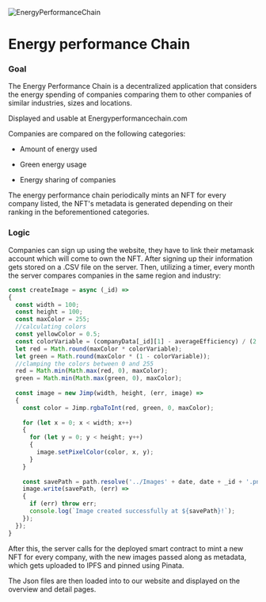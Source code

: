 ![EnergyPerformanceChain](https://user-images.githubusercontent.com/35961897/236497046-c29790d1-6b4d-4614-a586-336dc8c76952.png)
<h1>Energy performance Chain</h1>
<h3>Goal</h3>
<p>The Energy Performance Chain is a decentralized application that considers the energy spending of companies comparing them to other companies of similar industries, sizes and locations. </p>
<p>Displayed and usable at Energyperformancechain.com </p>
<p>Companies are compared on the following categories: </p>

* Amount of energy used

* Green energy usage

* Energy sharing of companies

<p>The energy performance chain periodically mints an NFT for every company listed, the NFT's metadata is generated depending on their ranking in the beforementioned categories. </p>

<h3>Logic </h3>
<p>Companies can sign up using the website, they have to link their metamask account which will come to own the NFT. After signing up their information gets stored on a .CSV file on the server. Then, utilizing a timer, every month the server compares companies in the same region and industry:</p>

```javascript
const createImage = async (_id) =>
{
  const width = 100;
  const height = 100;
  const maxColor = 255;
  //calculating colors
  const yellowColor = 0.5;
  const colorVariable = (companyData[_id][1] - averageEfficiency) / (2 * averageEfficiency) + yellowColor;
  let red = Math.round(maxColor * colorVariable);
  let green = Math.round(maxColor * (1 - colorVariable));
  //clamping the colors between 0 and 255
  red = Math.min(Math.max(red, 0), maxColor);
  green = Math.min(Math.max(green, 0), maxColor);
  
  const image = new Jimp(width, height, (err, image) =>
  {
    const color = Jimp.rgbaToInt(red, green, 0, maxColor);
  
    for (let x = 0; x < width; x++)
    {
      for (let y = 0; y < height; y++)
      {
        image.setPixelColor(color, x, y);
      }
    }
  
    const savePath = path.resolve('../Images' + date, date + _id + '.png');
    image.write(savePath, (err) =>
    {
      if (err) throw err;
      console.log(`Image created successfully at ${savePath}!`);
    });
  });
}
```

<p>After this, the server calls for the deployed smart contract to mint a new NFT for every company, with the new images passed along as metadata, which gets uploaded to IPFS and pinned using Pinata.</p>
<p>The Json files are then loaded into to our website and displayed on the overview and detail pages. </p>
